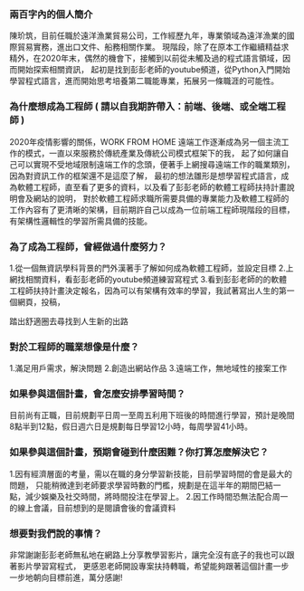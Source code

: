 <html>
<head>
<meta charset="utf-8">
<title>陳玠筑</title>
</head>

<body>
<h3>兩百字內的個人簡介</h3>
陳玠筑，目前任職於遠洋漁業貿易公司，工作經歷九年，專業領域為遠洋漁業的國際貿易實務，進出口文件、船務相關作業。
現階段，除了在原本工作繼續精益求精外，在2020年末，偶然的機會下，接觸到以前從未觸及過的程式語言領域，因而開始探索相關資訊，
起初是找到彭彭老師的youtube頻道，從Python入門開始學習程式語言，進而開始思考培養第二職能專業，拓展另一條職涯的可能性。

<h3>為什麼想成為工程師 ( 請以自我期許帶入：前端、後端、或全端工程師 )</h3>
2020年疫情影響的關係，WORK FROM HOME 遠端工作逐漸成為另一個主流工作的模式，一直以來服務於傳統產業及傳統公司模式框架下的我，
起了如何讓自己可以實現不受地域限制遠端工作的念頭，便著手上網搜尋遠端工作的職業類別，因為對資訊工作的框架還不是這麼了解，
最初的想法雛形是想學習程式語言，成為軟體工程師，直至看了更多的資料，以及看了彭彭老師的軟體工程師扶持計畫說明會及網站的說明，
對於軟體工程師求職所需要具備的專業能力及軟體工程師的工作內容有了更清晰的架構，目前期許自己以成為一位前端工程師現階段的目標，
有架構性邏輯性的學習所需具備的技能。

<h3>為了成為工程師，曾經做過什麼努力？</h3>
1.從一個無資訊學科背景的門外漢著手了解如何成為軟體工程師，並設定目標
2.上網找相關資料，看彭彭老師的youtube頻道練習寫程式
3.看到彭彭老師的的軟體工程師扶持計畫決定報名，因為可以有架構有效率的學習，我試著寫出人生的第一個網頁，投稿，

踏出舒適圈去尋找到人生新的出路

<h3>對於工程師的職業想像是什麼？</h3>
1.滿足用戶需求，解決問題
2.創造出網站作品
3.遠端工作，無地域性的接案工作

<h3>如果參與這個計畫，會怎麼安排學習時間？</h3>
目前尚有正職，目前規劃平日周一至周五利用下班後的時間進行學習，預計是晚間8點半到12點，假日週六日是規劃每日學習12小時，每周學習41小時。

<h3>如果參與這個計畫，預期會碰到什麼困難？你打算怎麼解決它？</h3>
1.因有經濟層面的考量，需以在職的身分學習新技能，目前學習時間的會是最大的問題，
只能稍微達到老師要求學習時數的門檻，規劃是在這半年的期間巴結一點，減少娛樂及社交時間，將時間投注在學習上。
2.因工作時間恐無法配合周一的線上會議，目前想到的是閱讀會後的會議資料

<h3>想要對我們說的事情？</h3>
非常謝謝彭彭老師無私地在網路上分享教學習影片，讓完全沒有底子的我也可以跟著影片學習寫程式，
更感恩老師開設專案扶持轉職，希望能夠跟著這個計畫一步一步地朝向目標前進，萬分感謝!




</body>
</html>
